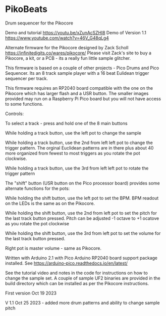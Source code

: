 # PikoBeats
 Drum sequencer for the Pikocore

Demo and tutorial https://youtu.be/xZunAcSZHI8
Demo of Version 1.1 https://www.youtube.com/watch?v=46V_G48qLg4
 
Alternate firmware for the Pikocore designed by Zack Scholl https://infinitedigits.co/wares/pikocore/
Please visit Zack's site to buy a Pikocore, a kit, or a PCB - its a really fun little sample glitcher.

This firmware is based on a couple of other projects - Pico Drums and Pico Sequencer. Its an 8 track sample player with a 16 beat Eulidean trigger sequencer per track.

This firmware requires an RP2040 board compatible with the one on the Pikocore which has larger flash and a USR button. The smaller images provided may run on a Raspberry Pi Pico board but you will not have access to some functions.

Controls:

To select a track - press and hold one of the 8 main buttons

While holding a track button, use the left pot to change the sample 

While holding a track button, use the 2nd from left left pot to change the trigger pattern. The orginal Euclidean patterns are in there plus about 40 more organized from fewest to most triggers as you rotate the pot clockwise.

While holding a track button, use the 3rd from left left pot to rotate the trigger pattern

The "shift" button (USR button on the Pico processor board) provides some alternate functions for the pots:

While holding the shift button, use the left pot to set the BPM. BPM readout on the LEDs is the same as on the Pikocore.

While holding the shift button, use the 2nd from left pot to set the pitch for the last track button pressed. Pitch can be adjusted -1 octave to +1 ocatove as you rotate the pot clockwise

While holding the shift button, use the 3rd from left pot to set the volume for the last track button pressed.

Right pot is master volume - same as Pikocore.

Written with Arduino 2.1 with Pico Arduino RP2040 board support package installed. See https://arduino-pico.readthedocs.io/en/latest/

See the tutorial video and notes in the code for instructions on how to change the sample set. A couple of sample UF2 binaries are provided in the build directory which can be installed as per the Pikocore instructions.

First version Oct 19 2023

V 1.1 Oct 25 2023 - added more drum patterns and ability to change sample pitch
